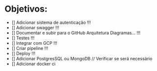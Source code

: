 # Objetivos:

- [] Adicionar sistema de autenticação !!!
- [] Adicionar swagger !!!
- [] Documentar e subir para o GitHub Arquitetura Diagramas... !!!
- [] Testes !!!
- [] Integrar com GCP !!!
- [] Criar pipeline !!!
- [] Deploy !!!
- [] Adicionar PostgresSQL ou MongoDB // Verificar se será necessário
- [] Adicionar docker ci
